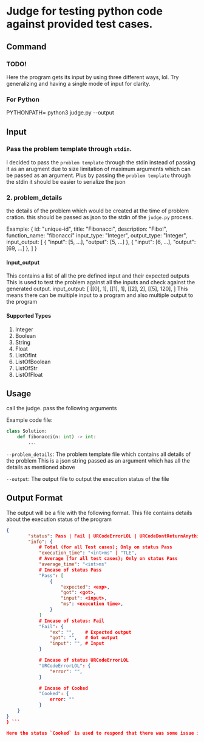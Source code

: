 # Judge for testing python code against provided test cases.

## Command

### TODO!
Here the program gets its input by using three different ways, lol. Try generalizing and having a single mode of input for clarity.

### For Python
PYTHONPATH=<sourcepath> python3 judge.py --output <output file>

## Input

### Pass the problem template through `stdin`.

I decided to pass the `problem template` through the stdin instead of passing it as an arugment due to size limitation of maximum arguments which can be passed as an argument.
Plus by passing the `problem template` through the stdin it should be easier to serialize the json

<!-- ### 1. source file -->
<!---->
<!-- The source file which contains the code to be tested against provided test cases -->

### 2. problem_details

the details of the problem which would be created at the time of problem cration.
this should be passed as json to the stdin of the `judge.py` process.

Example:
{
    id: "unique-id",
    title: "Fibonacci",
    description: "Fibo!",
    function_name: "fibonacci"
    input_type: "Integer",
    output_type: "Integer",
    input_output: [
        {
            "input": [5, ...],
            "output": [5, ...]
        },
        {
            "input": [6, ...],
            "output": [69, ...]
        },
    ]
}

#### Input_output
This contains a list of all the pre defined input and their expected outputs
This is used to test the problem against all the inputs and check against the generated output.
input_output: [
    [[0], 1],
    [[1], 1],
    [[2], 2],
    [[5], 120],
]
This means there can be multiple input to a program and also multiple output to the program

#### Supported Types


1. Integer
2. Boolean
3. String
4. Float
5. ListOfInt
6. ListOfBoolean
7. ListOfStr
8. ListOfFloat

## Usage

call the judge. pass the following arguments

<!-- `--source`: Python source file -->
<!-- This is the python source file which contains code to be tested -->
<!-- All the test files will contain a similar class or function which is the starting point for execution. -->
<!-- which in this case is `Solution`. -->

Example code file:
```python
class Solution:
    def fibonacci(n: int) -> int:
        ...
```

`--problem_details`: The problem template file which contains all details of the problem
This is a json string passed as an argument which has all the details as mentioned above

`--output`: The output file to output the execution status of the file

## Output Format

The output will be a file with the following format. This file contains details about the execution status of the program

```json
{
        "status": Pass | Fail | URCodeErrorLOL | URCodeDontReturnAnything | Cooked,
        "info": {
            # Total (for all Test cases); Only on status Pass
            "execution_time": "<int>ms" | "TLE",
            # Average (for all test cases); Only on status Pass
            "average_time": "<int>ms"
            # Incase of status Pass
            "Pass": [
                {
                    "expected": <exp>,
                    "got": <got>,
                    "input": <input>,
                    "ms": <execution time>,
                }
            ]
            # Incase of status: Fail
            "Fail": {
                "ex": "",    # Expected output
                "got": "",   # Got output
                "input": "", # Input
            }

            # Incase of status URCodeErrorLOL
            "URCodeErrorLOL": {
                "error": "",
            }

            # Incase of Cooked
            "Cooked": {
                error: ""
            }
    }
}
} ```

Here the status `Cooked` is used to respond that there was some issue internally in the server which is not recoverable. The caller can thus know and handle this accordingly.
